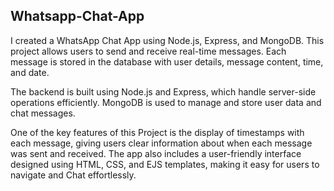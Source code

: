 ## Whatsapp-Chat-App
I created a WhatsApp Chat App using Node.js, Express, and MongoDB. This project allows users to send and receive real-time messages. Each message is stored in the database with user details, message content, time, and date.

The backend is built using Node.js and Express, which handle server-side operations efficiently. MongoDB is used to manage and store user data and chat messages.

One of the key features of this Project is the display of timestamps with each message, giving users clear information about when each message was sent and received. The app also includes a user-friendly interface designed using HTML, CSS, and EJS templates, making it easy for users to navigate and Chat effortlessly.

